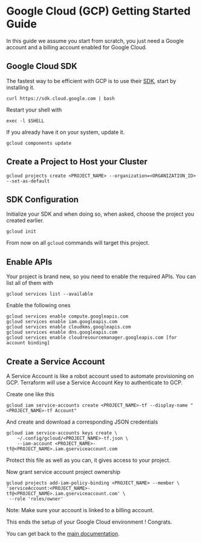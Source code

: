 # Google Cloud (GCP) Getting Started Guide

In this guide we assume you start from scratch, you just need a Google account and a billing account enabled for Google Cloud.

## Google Cloud SDK

The fastest way to be efficient with GCP is to use their [SDK](https://cloud.google.com/sdk/install), start by installing it.

    curl https://sdk.cloud.google.com | bash

Restart your shell with

    exec -l $SHELL

If you already have it on your system, update it.

    gcloud components update

## Create a Project to Host your Cluster

    gcloud projects create <PROJECT_NAME> --organization=<ORGANIZATION_ID> --set-as-default

## SDK Configuration

Initialize your SDK and when doing so, when asked, choose the project you created earlier.

    gcloud init

From now on all `gcloud` commands will target this project.

## Enable APIs

Your project is brand new, so you need to enable the required APIs. You can list all of them with

    gcloud services list --available

Enable the following ones

    gcloud services enable compute.googleapis.com
    gcloud services enable iam.googleapis.com
    gcloud services enable cloudkms.googleapis.com
    gcloud services enable dns.googleapis.com
    gcloud services enable cloudresourcemanager.googleapis.com [for account binding]

## Create a Service Account

A Service Account is like a robot account used to automate provisioning on GCP. Terraform will use a Service Account Key to authenticate to GCP.

Create one like this

    gcloud iam service-accounts create <PROJECT_NAME>-tf --display-name "<PROJECT_NAME>-tf Account"

And create and download a corresponding JSON credentials

    gcloud iam service-accounts keys create \
        ~/.config/gcloud/<PROJECT_NAME>-tf.json \
        --iam-account <PROJECT_NAME>-tf@<PROJECT_NAME>.iam.gserviceaccount.com

Protect this file as well as you can, it gives access to your project.

Now grant service account project ownership

    gcloud projects add-iam-policy-binding <PROJECT_NAME> --member \
    'serviceAccount:<PROJECT_NAME>-tf@<PROJECT_NAME>.iam.gserviceaccount.com' \
     --role 'roles/owner'

Note: Make sure your account is linked to a billing account.

This ends the setup of your Google Cloud environment ! Congrats.

You can get back to the [main documentation](README.md).